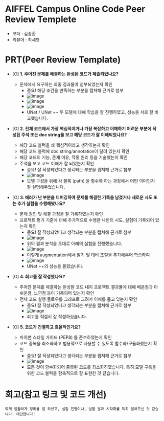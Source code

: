 # AIFFEL Campus Online Code Peer Review Templete
- 코더 : 김종환
- 리뷰어 : 최세영


# PRT(Peer Review Template)
- [O]  **1. 주어진 문제를 해결하는 완성된 코드가 제출되었나요?**
    - 문제에서 요구하는 최종 결과물이 첨부되었는지 확인
        - 중요! 해당 조건을 만족하는 부분을 캡쳐해 근거로 첨부
        - ![image](https://github.com/user-attachments/assets/a0596185-b4e8-4e9a-af6a-315a29554c14)
        - ![image](https://github.com/user-attachments/assets/851a0d36-fa2b-408b-bc4a-4148f1f321e5)
        - ![image](https://github.com/user-attachments/assets/71a8c323-5223-495b-80c3-aa9d56bdd7db)
        - UNet / UNet ++ 두 모델에 대해 학습을 잘 진행하였고, 성능을 서로 잘 비교했습니다.

- [O]  **2. 전체 코드에서 가장 핵심적이거나 가장 복잡하고 이해하기 어려운 부분에 작성된 
주석 또는 doc string을 보고 해당 코드가 잘 이해되었나요?**
    - 해당 코드 블럭을 왜 핵심적이라고 생각하는지 확인
    - 해당 코드 블럭에 doc string/annotation이 달려 있는지 확인
    - 해당 코드의 기능, 존재 이유, 작동 원리 등을 기술했는지 확인
    - 주석을 보고 코드 이해가 잘 되었는지 확인
        - 중요! 잘 작성되었다고 생각되는 부분을 캡쳐해 근거로 첨부
        - ![image](https://github.com/user-attachments/assets/c751631b-dd38-429a-ad6b-087215e7e2a8)
        - 모델 구성을 위해 각 블록 (path) 을 함수화 하는 과정에서 어떤 의미인지 잘 설명해두었습니다.

        
- [O]  **3. 에러가 난 부분을 디버깅하여 문제를 해결한 기록을 남겼거나
새로운 시도 또는 추가 실험을 수행해봤나요?**
    - 문제 원인 및 해결 과정을 잘 기록하였는지 확인
    - 프로젝트 평가 기준에 더해 추가적으로 수행한 나만의 시도, 
    실험이 기록되어 있는지 확인
        - 중요! 잘 작성되었다고 생각되는 부분을 캡쳐해 근거로 첨부
        - ![image](https://github.com/user-attachments/assets/d0326878-fb08-4767-a62d-978eb5e41bdd)
        - 위의 결과 분석을 토대로 아래의 실험을 진행했습니다.
        - ![image](https://github.com/user-attachments/assets/44de1ffd-98d9-47c3-8b36-7b695fca120b)
        - 이렇게 augmentation에서 밝기 및 대비 조절을 추가해주어 학습하여
        - ![image](https://github.com/user-attachments/assets/b11c550d-b718-4d41-9221-618108ec2ce9)
        - UNet ++의 성능을 올렸습니다.
        
- [O]  **4. 회고를 잘 작성했나요?**
    - 주어진 문제를 해결하는 완성된 코드 내지 프로젝트 결과물에 대해
    배운점과 아쉬운점, 느낀점 등이 기록되어 있는지 확인
    - 전체 코드 실행 플로우를 그래프로 그려서 이해를 돕고 있는지 확인
        - 중요! 잘 작성되었다고 생각되는 부분을 캡쳐해 근거로 첨부
        - ![image](https://github.com/user-attachments/assets/c6e51574-7657-4eff-9fc7-25396564bd32)
        - 회고를 적절히 잘 작성하셨습니다.

        
- [O]  **5. 코드가 간결하고 효율적인가요?**
    - 파이썬 스타일 가이드 (PEP8) 를 준수하였는지 확인
    - 코드 중복을 최소화하고 범용적으로 사용할 수 있도록 함수화/모듈화했는지 확인
        - 중요! 잘 작성되었다고 생각되는 부분을 캡쳐해 근거로 첨부
        - ![image](https://github.com/user-attachments/assets/43651b21-72b4-41d9-a512-f8a56a1ef552)
        - 모든 것이 함수화되어 중복된 코드를 최소화하였습니다. 특히 모델 구축을 위한 코드 블럭을 함축적으로 잘 표현한 것 같습니다.

# 회고(참고 링크 및 코드 개선)
```
되게 깔끔하게 정리를 잘 하셨고, 실험 진행이나, 실험 결과 시각화를 특히 잘해주신 것 같습니다. 대단합니다!
```

